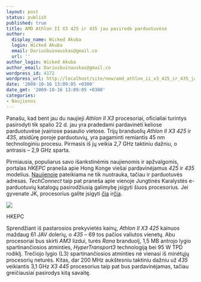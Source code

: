 ```yaml
---
layout: post
status: publish
published: true
title: AMD Athlon II X3 425 ir 435 jau pasirodė parduotuvėse
author:
  display_name: Wicked Akuba
  login: Wicked Akuba
  email: Dariusbuinauskas@gmail.co
  url: ''
author_login: Wicked Akuba
author_email: Dariusbuinauskas@gmail.co
wordpress_id: 4172
wordpress_url: http://localhost/site/new/amd_athlon_ii_x3_425_ir_435_jau_pasirode_parduotuvese/
date: '2009-10-16 13:09:05 +0300'
date_gmt: '2009-10-16 13:09:05 +0300'
categories:
- Naujienos
---
```

<p>Panašu, kad bent jau du naujieji <i>Athlon II X3 </i>procesoriai, oficialiai turintys pasirodyti tik spalio 22 d. jau yra pradedami pardavinėti keliose parduotuvėse įvairiose pasaulio vietose. Trijų branduolių <i>Athlon II X3 425 </i>ir<i> 435</i>, atsidūrę poroje parduotuvių, yra pagaminti remiantis 45 nm technologiniu procesu. Pirmasis iš jų veikia 2,7 GHz taktiniu dažniu, o antrasis – 2,9 GHz sparta. </p>
<p>Pirmiausia, populiarus savo išankstinėmis naujienomis ir apžvalgomis, portalas <i>HKEPC </i>praneša apie Hong Konge viešai pardavinėjamus <i>425 </i>ir <i>435</i> modelius. <a class="ns" href=" http://www.translate.google.com/translate?js=y&prev=_t&hl=en&ie=UTF-8&u=http%3A%2F%2Fglobal.hkepc.com%2F4144&sl=zh-CN&tl=en&history_state0=">Naujienoje</a> pateikiama ne tik nuotrauka, tačiau ir parduotuvės adresas. <i>TechConnect </i>taip pat praneša apie vienoje Jungtinės Karalystės e-parduotuvių katalogų pasirodžiusią galimybę įsigyti šiuos procesorius. Jei gyvenate JK, procesorius galite įsigyti <a class="ns" href="http://www.yoyotech.co.uk/athlon-socket-triple-core-cpuoem-p-2950165.html">čia</a> ir<a class="ns" href="http://www.yoyotech.co.uk/athlon-socket-triple-core-cpuoem-p-2954882.html">čia</a>. </p>
<p><img src="http://img390.imageshack.us/img390/4749/athloniix3.jpg" /></p>
<p><span class="saltinis">HKEPC</span></p>
<p>Sprendžiant iš pastarosios prekyvietės kainų, <i>Athlon II X3 425 </i>kainuos maždaug 61 JAV dolerių, o <i>435 </i>– 69 tos pačios valiutos vienetų. Abu procesoriai bus skirti <i>AM3 </i>lizdui, turės <i>Rana</i> branduolį, 1,5 MB antrojo lygio spartinančiosios atminties, <i>HyperTransport3 </i>technologiją bei 95 W TPD rodiklį. Trečiojo lygio (L3) spartinančiosios atminties nė vienasi iš minėtųjų procesorių neturės. Kitas, dar 200 MHz aukštesniu taktiniu dažniu už <i>435</i> veikiantis 3,1 GHz <i>X3 445</i> procesorius taip pat bus pardavinėjamas, tačiau greičiausiai pasirodys kitą savaitę.<br /></p>
